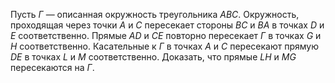Пусть $\Gamma$ — описанная окружность треугольника  $ABC$. Окружность, проходящая через точки $A$ и $C$  пересекает стороны $BC$ и  $BA$ в точках $D$ и $E$ соответственно. Прямые $AD$ и $CE$ повторно пересекает $\Gamma$ в точках $G$ и $H$ соответственно. Касательные к $\Gamma$ в точках  $A$ и $C$ пересекают прямую $DE$ в точках $L$ и $M$ соответственно. Доказать, что прямые $LH$ и $MG$ пересекаются на  $\Gamma$.